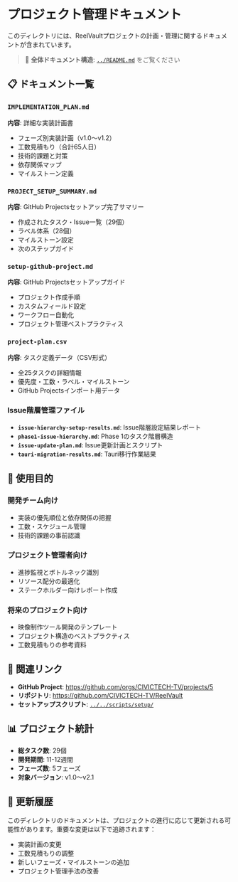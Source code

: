 # プロジェクト管理ドキュメント

このディレクトリには、ReelVaultプロジェクトの計画・管理に関するドキュメントが含まれています。

> 📖 **全体ドキュメント構造**: [`../README.md`](../README.md) をご覧ください

## 📋 ドキュメント一覧

### `IMPLEMENTATION_PLAN.md`
**内容**: 詳細な実装計画書
- フェーズ別実装計画（v1.0〜v1.2）
- 工数見積もり（合計65人日）
- 技術的課題と対策
- 依存関係マップ
- マイルストーン定義

### `PROJECT_SETUP_SUMMARY.md`
**内容**: GitHub Projectsセットアップ完了サマリー
- 作成されたタスク・Issue一覧（29個）
- ラベル体系（28個）
- マイルストーン設定
- 次のステップガイド

### `setup-github-project.md`
**内容**: GitHub Projectsセットアップガイド
- プロジェクト作成手順
- カスタムフィールド設定
- ワークフロー自動化
- プロジェクト管理ベストプラクティス

### `project-plan.csv`
**内容**: タスク定義データ（CSV形式）
- 全25タスクの詳細情報
- 優先度・工数・ラベル・マイルストーン
- GitHub Projectsインポート用データ

### Issue階層管理ファイル
- **`issue-hierarchy-setup-results.md`**: Issue階層設定結果レポート
- **`phase1-issue-hierarchy.md`**: Phase 1のタスク階層構造
- **`issue-update-plan.md`**: Issue更新計画とスクリプト
- **`tauri-migration-results.md`**: Tauri移行作業結果

## 🎯 使用目的

### 開発チーム向け
- 実装の優先順位と依存関係の把握
- 工数・スケジュール管理
- 技術的課題の事前認識

### プロジェクト管理者向け
- 進捗監視とボトルネック識別
- リソース配分の最適化
- ステークホルダー向けレポート作成

### 将来のプロジェクト向け
- 映像制作ツール開発のテンプレート
- プロジェクト構造のベストプラクティス
- 工数見積もりの参考資料

## 🔗 関連リンク

- **GitHub Project**: https://github.com/orgs/CIVICTECH-TV/projects/5
- **リポジトリ**: https://github.com/CIVICTECH-TV/ReelVault
- **セットアップスクリプト**: [`../../scripts/setup/`](../../scripts/setup/)

## 📊 プロジェクト統計

- **総タスク数**: 29個
- **開発期間**: 11-12週間
- **フェーズ数**: 5フェーズ
- **対象バージョン**: v1.0〜v2.1

## 🔄 更新履歴

このディレクトリのドキュメントは、プロジェクトの進行に応じて更新される可能性があります。重要な変更は以下で追跡されます：

- 実装計画の変更
- 工数見積もりの調整  
- 新しいフェーズ・マイルストーンの追加
- プロジェクト管理手法の改善 